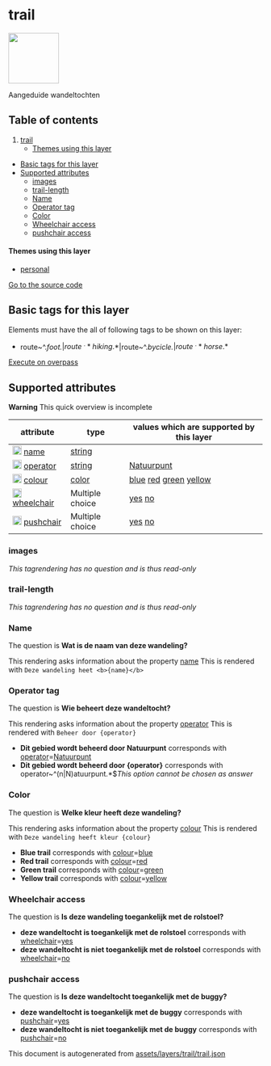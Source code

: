 

 trail 
=======



<img src='https://mapcomplete.osm.be/./assets/layers/trail/trail.svg' height="100px"> 

Aangeduide wandeltochten




## Table of contents

1. [trail](#trail)
      * [Themes using this layer](#themes-using-this-layer)
  - [Basic tags for this layer](#basic-tags-for-this-layer)
  - [Supported attributes](#supported-attributes)
    + [images](#images)
    + [trail-length](#trail-length)
    + [Name](#name)
    + [Operator tag](#operator-tag)
    + [Color](#color)
    + [Wheelchair access](#wheelchair-access)
    + [pushchair access](#pushchair-access)










#### Themes using this layer 





  - [personal](https://mapcomplete.osm.be/personal)


[Go to the source code](../assets/layers/trail/trail.json)



 Basic tags for this layer 
---------------------------



Elements must have the all of following tags to be shown on this layer:



  - route~^.*foot.*$|route~^.*hiking.*$|route~^.*bycicle.*$|route~^.*horse.*$


[Execute on overpass](http://overpass-turbo.eu/?Q=%5Bout%3Ajson%5D%5Btimeout%3A90%5D%3B(%20%20%20%20nwr%5B%22route%22~%22%5E.*foot.*%24%22%5D(%7B%7Bbbox%7D%7D)%3B%0A%20%20%20%20nwr%5B%22route%22~%22%5E.*hiking.*%24%22%5D(%7B%7Bbbox%7D%7D)%3B%0A%20%20%20%20nwr%5B%22route%22~%22%5E.*bycicle.*%24%22%5D(%7B%7Bbbox%7D%7D)%3B%0A%20%20%20%20nwr%5B%22route%22~%22%5E.*horse.*%24%22%5D(%7B%7Bbbox%7D%7D)%3B%0A)%3Bout%20body%3B%3E%3Bout%20skel%20qt%3B)



 Supported attributes 
----------------------



**Warning** This quick overview is incomplete



attribute | type | values which are supported by this layer
----------- | ------ | ------------------------------------------
[<img src='https://mapcomplete.osm.be/assets/svg/statistics.svg' height='18px'>](https://taginfo.openstreetmap.org/keys/name#values) [name](https://wiki.openstreetmap.org/wiki/Key:name) | [string](../SpecialInputElements.md#string) | 
[<img src='https://mapcomplete.osm.be/assets/svg/statistics.svg' height='18px'>](https://taginfo.openstreetmap.org/keys/operator#values) [operator](https://wiki.openstreetmap.org/wiki/Key:operator) | [string](../SpecialInputElements.md#string) | [Natuurpunt](https://wiki.openstreetmap.org/wiki/Tag:operator%3DNatuurpunt)
[<img src='https://mapcomplete.osm.be/assets/svg/statistics.svg' height='18px'>](https://taginfo.openstreetmap.org/keys/colour#values) [colour](https://wiki.openstreetmap.org/wiki/Key:colour) | [color](../SpecialInputElements.md#color) | [blue](https://wiki.openstreetmap.org/wiki/Tag:colour%3Dblue) [red](https://wiki.openstreetmap.org/wiki/Tag:colour%3Dred) [green](https://wiki.openstreetmap.org/wiki/Tag:colour%3Dgreen) [yellow](https://wiki.openstreetmap.org/wiki/Tag:colour%3Dyellow)
[<img src='https://mapcomplete.osm.be/assets/svg/statistics.svg' height='18px'>](https://taginfo.openstreetmap.org/keys/wheelchair#values) [wheelchair](https://wiki.openstreetmap.org/wiki/Key:wheelchair) | Multiple choice | [yes](https://wiki.openstreetmap.org/wiki/Tag:wheelchair%3Dyes) [no](https://wiki.openstreetmap.org/wiki/Tag:wheelchair%3Dno)
[<img src='https://mapcomplete.osm.be/assets/svg/statistics.svg' height='18px'>](https://taginfo.openstreetmap.org/keys/pushchair#values) [pushchair](https://wiki.openstreetmap.org/wiki/Key:pushchair) | Multiple choice | [yes](https://wiki.openstreetmap.org/wiki/Tag:pushchair%3Dyes) [no](https://wiki.openstreetmap.org/wiki/Tag:pushchair%3Dno)




### images 



_This tagrendering has no question and is thus read-only_





### trail-length 



_This tagrendering has no question and is thus read-only_





### Name 



The question is **Wat is de naam van deze wandeling?**

This rendering asks information about the property  [name](https://wiki.openstreetmap.org/wiki/Key:name) 
This is rendered with `Deze wandeling heet <b>{name}</b>`



### Operator tag 



The question is **Wie beheert deze wandeltocht?**

This rendering asks information about the property  [operator](https://wiki.openstreetmap.org/wiki/Key:operator) 
This is rendered with `Beheer door {operator}`



  - **Dit gebied wordt beheerd door Natuurpunt** corresponds with <a href='https://wiki.openstreetmap.org/wiki/Key:operator' target='_blank'>operator</a>=<a href='https://wiki.openstreetmap.org/wiki/Tag:operator%3DNatuurpunt' target='_blank'>Natuurpunt</a>
  - **Dit gebied wordt beheerd door {operator}** corresponds with operator~^(n|N)atuurpunt.*$_This option cannot be chosen as answer_




### Color 



The question is **Welke kleur heeft deze wandeling?**

This rendering asks information about the property  [colour](https://wiki.openstreetmap.org/wiki/Key:colour) 
This is rendered with `Deze wandeling heeft kleur {colour}`



  - **Blue trail** corresponds with <a href='https://wiki.openstreetmap.org/wiki/Key:colour' target='_blank'>colour</a>=<a href='https://wiki.openstreetmap.org/wiki/Tag:colour%3Dblue' target='_blank'>blue</a>
  - **Red trail** corresponds with <a href='https://wiki.openstreetmap.org/wiki/Key:colour' target='_blank'>colour</a>=<a href='https://wiki.openstreetmap.org/wiki/Tag:colour%3Dred' target='_blank'>red</a>
  - **Green trail** corresponds with <a href='https://wiki.openstreetmap.org/wiki/Key:colour' target='_blank'>colour</a>=<a href='https://wiki.openstreetmap.org/wiki/Tag:colour%3Dgreen' target='_blank'>green</a>
  - **Yellow trail** corresponds with <a href='https://wiki.openstreetmap.org/wiki/Key:colour' target='_blank'>colour</a>=<a href='https://wiki.openstreetmap.org/wiki/Tag:colour%3Dyellow' target='_blank'>yellow</a>




### Wheelchair access 



The question is **Is deze wandeling toegankelijk met de rolstoel?**





  - **deze wandeltocht is toegankelijk met de rolstoel** corresponds with <a href='https://wiki.openstreetmap.org/wiki/Key:wheelchair' target='_blank'>wheelchair</a>=<a href='https://wiki.openstreetmap.org/wiki/Tag:wheelchair%3Dyes' target='_blank'>yes</a>
  - **deze wandeltocht is niet toegankelijk met de rolstoel** corresponds with <a href='https://wiki.openstreetmap.org/wiki/Key:wheelchair' target='_blank'>wheelchair</a>=<a href='https://wiki.openstreetmap.org/wiki/Tag:wheelchair%3Dno' target='_blank'>no</a>




### pushchair access 



The question is **Is deze wandeltocht toegankelijk met de buggy?**





  - **deze wandeltocht is toegankelijk met de buggy** corresponds with <a href='https://wiki.openstreetmap.org/wiki/Key:pushchair' target='_blank'>pushchair</a>=<a href='https://wiki.openstreetmap.org/wiki/Tag:pushchair%3Dyes' target='_blank'>yes</a>
  - **deze wandeltocht is niet toegankelijk met de buggy** corresponds with <a href='https://wiki.openstreetmap.org/wiki/Key:pushchair' target='_blank'>pushchair</a>=<a href='https://wiki.openstreetmap.org/wiki/Tag:pushchair%3Dno' target='_blank'>no</a>
 

This document is autogenerated from [assets/layers/trail/trail.json](https://github.com/pietervdvn/MapComplete/blob/develop/assets/layers/trail/trail.json)